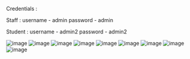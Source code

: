 Credentials :

Staff :
username - admin
password - admin

Student :
username - admin2
password - admin2

![image](https://github.com/user-attachments/assets/0b612707-c0b8-4f1b-b348-4b2f8fd0972e)
![image](https://github.com/user-attachments/assets/6a066724-3f59-41b3-9d01-709257b83ca0)
![image](https://github.com/user-attachments/assets/646ac88d-3040-427b-ad94-14f73fb4ede7)
![image](https://github.com/user-attachments/assets/fde0a91f-e10a-4e8c-b26b-de60db6ee731)
![image](https://github.com/user-attachments/assets/e68599a1-63c0-4f01-9fe4-021dd2bc88bc)
![image](https://github.com/user-attachments/assets/2b785e8b-b3c7-4ac5-af73-ed5bfafe56de)
![image](https://github.com/user-attachments/assets/663da12b-135c-40cc-8b01-e53347db4418)
![image](https://github.com/user-attachments/assets/78739541-735c-498e-bc76-cede6941f625)
![image](https://github.com/user-attachments/assets/5f1be908-0cfc-42e8-b1c7-bb96629d1d49)
